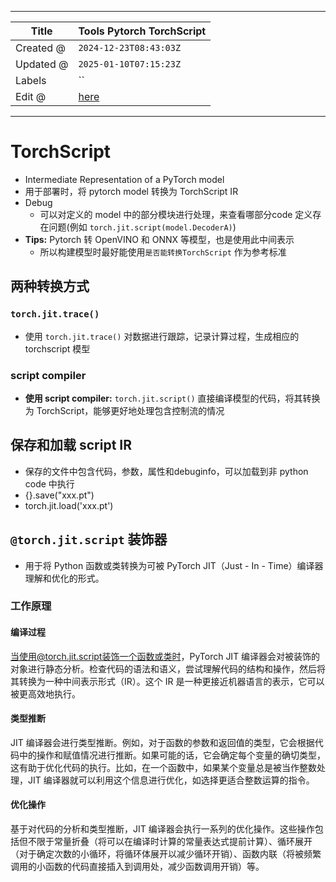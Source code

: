 -----

| Title     | Tools Pytorch TorchScript                             |
| --------- | ----------------------------------------------------- |
| Created @ | `2024-12-23T08:43:03Z`                                |
| Updated @ | `2025-01-10T07:15:23Z`                                |
| Labels    | \`\`                                                  |
| Edit @    | [here](https://github.com/junxnone/aiwiki/issues/490) |

-----

# TorchScript

  - Intermediate Representation of a PyTorch model
  - 用于部署时，将 pytorch model 转换为 TorchScript IR
  - Debug
      - 可以对定义的 model 中的部分模块进行处理，来查看哪部分code 定义存在问题(例如
        `torch.jit.script(model.DecoderA)`)
  - **Tips:** Pytorch 转 OpenVINO 和 ONNX 等模型，也是使用此中间表示
      - 所以构建模型时最好能使用`是否能转换TorchScript` 作为参考标准

## 两种转换方式

### `torch.jit.trace()`

  - 使用 `torch.jit.trace()` 对数据进行跟踪，记录计算过程，生成相应的 torchscript 模型

### script compiler

  - **使用 script compiler:** `torch.jit.script()` 直接编译模型的代码，将其转换为
    TorchScript，能够更好地处理包含控制流的情况

## 保存和加载 script IR

  - 保存的文件中包含代码，参数，属性和debuginfo，可以加载到非 python code 中执行
  - {}.save("xxx.pt")
  - torch.jit.load('xxx.pt')

## `@torch.jit.script` 装饰器

  - 用于将 Python 函数或类转换为可被 PyTorch JIT（Just - In - Time）编译器理解和优化的形式。

### 工作原理

#### 编译过程

当使用@torch.jit.script装饰一个函数或类时，PyTorch JIT
编译器会对被装饰的对象进行静态分析。检查代码的语法和语义，尝试理解代码的结构和操作，然后将其转换为一种中间表示形式（IR）。这个
IR 是一种更接近机器语言的表示，它可以被更高效地执行。

#### 类型推断

JIT
编译器会进行类型推断。例如，对于函数的参数和返回值的类型，它会根据代码中的操作和赋值情况进行推断。如果可能的话，它会确定每个变量的确切类型，这有助于优化代码的执行。比如，在一个函数中，如果某个变量总是被当作整数处理，JIT
编译器就可以利用这个信息进行优化，如选择更适合整数运算的指令。

#### 优化操作

基于对代码的分析和类型推断，JIT
编译器会执行一系列的优化操作。这些操作包括但不限于常量折叠（将可以在编译时计算的常量表达式提前计算）、循环展开（对于确定次数的小循环，将循环体展开以减少循环开销）、函数内联（将被频繁调用的小函数的代码直接插入到调用处，减少函数调用开销）等。
